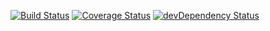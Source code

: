 [![Build Status](https://travis-ci.org/devangnegandhi/intern-testtools.svg?branch=master)](https://travis-ci.org/devangnegandhi/intern-testtools)
[![Coverage Status](https://img.shields.io/coveralls/devangnegandhi/intern-testtools.svg)](https://coveralls.io/r/devangnegandhi/intern-testtools?branch=master)
[![devDependency Status](https://david-dm.org/devangnegandhi/intern-testtools/dev-status.svg)](https://david-dm.org/devangnegandhi/intern-testtools#info=devDependencies)
